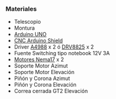 ### Materiales

- Telescopio
- Montura
- [Arduino UNO](https://docs.arduino.cc/hardware/uno-rev3)
- [CNC Arduino Shield](https://blog.protoneer.co.nz/arduino-cnc-shield/)
- Driver [A4988](https://www.pololu.com/product/1182) x 2 ó [DRV8825](https://www.pololu.com/product/2133) x 2
- Fuente Switching tipo notebook 12V 3A
- [Motores Nema17](https://reprap.org/wiki/NEMA_17_Stepper_motor) x 2
- Soporte Motor Azimut
- Soporte Motor Elevación
- Piñón y Corona Azimut
- Piñón y Corona Elevación
- Correa cerrada GT2 Elevación
